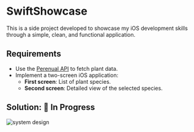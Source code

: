 # SwiftShowcase
This is a side project developed to showcase my iOS development skills through a simple, clean, and functional application.

## Requirements

- Use the [Perenual API](https://perenual.com/docs/api) to fetch plant data.
- Implement a two-screen iOS application:
  - **First screen**: List of plant species.
  - **Second screen**: Detailed view of the selected species.

## Solution: 🚧 In Progress
 ![system design](https://i.ibb.co/35jVVR62/Screenshot-2025-04-16-at-2-03-33-AM.png)

